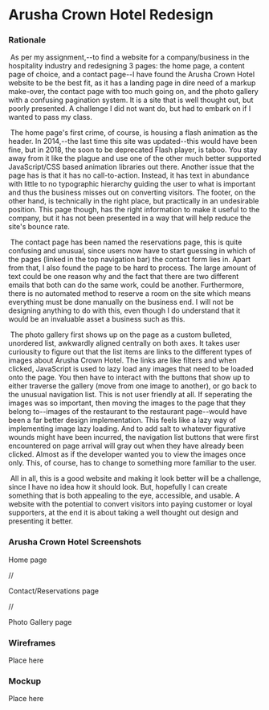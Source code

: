 # Arusha Crown Hotel Redesign

### Rationale

​	As per my assignment,--to find a website for a company/business in the hospitality industry and redesigning 3 pages: the home page, a content page of choice, and a contact page--I have found the Arusha Crown Hotel website to be the best fit, as it has a landing page in dire need of a markup make-over, the contact page with too much going on, and the photo gallery with a confusing pagination system. It is a site that is well thought out, but poorly presented. A challenge I did not want do, but had to embark on if I wanted to pass my class.

​	The home page's first crime, of course, is housing a flash animation as the header. In 2014,--the last time this site was updated--this would have been fine, but in 2018, the soon to be deprecated Flash player, is taboo. You stay away from it like the plague and use one of the other much better supported JavaScript/CSS based animation libraries out there. Another issue that the page has is that it has no call-to-action. Instead, it has text in abundance with little to no typographic hierarchy guiding the user to what is important and thus the business misses out on converting visitors. The footer, on the other hand, is technically in the right place, but practically in an undesirable position. This page though, has the right information to make it useful to the company, but it has not been presented in a way that will help reduce the site's bounce rate.

​	The contact page has been named the reservations page, this is quite confusing and unusual, since users now have to start guessing in which of the pages (linked in the top navigation bar) the contact form lies in. Apart from that, I also found the page to be hard to process. The large amount of text could be one reason why and the fact that there are two different emails that both can do the same work, could be another. Furthermore, there is no automated method to reserve a room on the site which means everything must be done manually on the business end. I will not be designing anything to do with this, even though I do understand that  it would be an invaluable asset a business such as this.

​	The photo gallery first shows up on the page as a custom bulleted, unordered list, awkwardly aligned centrally on both axes. It takes user curiousity to figure out that the list items are links to the different types of images about Arusha Crown Hotel. The links are like filters and when clicked, JavaScript is used to lazy load any images that need to be loaded onto the page.  You then have to interact with the buttons that show up to either traverse the gallery (move from one image to another), or go back to the unusual navigation list. This is not user friendly at all. If seperating the images was so important, then moving the images to the page that they belong to--images of the restaurant to the restaurant page--would have been a far better design implementation. This feels like a lazy way of implementing image lazy loading. And to add salt to whatever figurative wounds might have been incurred, the navigation list buttons that were first encountered on page arrival will gray out when they have already been clicked. Almost as if the developer wanted you to view the images once only. This, of course, has to change to something more familiar to the user.

​	All in all, this is a good website and making it look better will be a challenge, since I have no idea how it should look. But, hopefully I can create something that is both appealing to the eye, accessible, and usable. A website with the potential to convert visitors into paying customer or loyal supporters, at the end it is about taking a well thought out design and presenting it better.

### Arusha Crown Hotel Screenshots

Home page

//

Contact/Reservations page

//

Photo Gallery page


### Wireframes

Place here

### Mockup

Place here